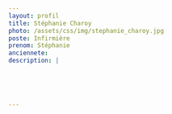```yaml
---
layout: profil
title: Stéphanie Charoy
photo: /assets/css/img/stephanie_charoy.jpg
poste: Infirmière
prenom: Stéphanie
anciennete: 
description: |
 

  

  
---
```


